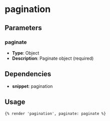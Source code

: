 # pagination



## Parameters


### paginate
- **Type**: Object
- **Description**: Paginate object (required)


## Dependencies


- **snippet**: pagination


## Usage


```liquid
{% render 'pagination', paginate: paginate %}
```



